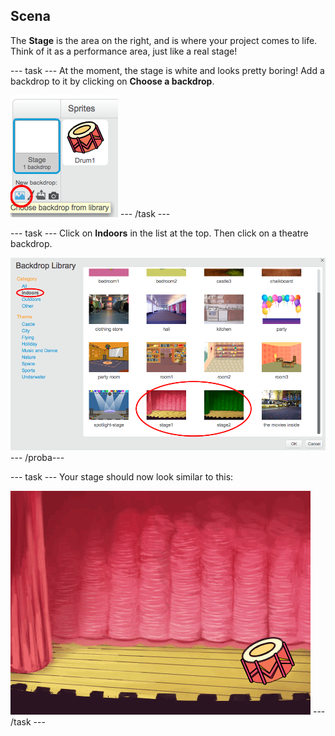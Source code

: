 ## Scena

The **Stage** is the area on the right, and is where your project comes to life. Think of it as a performance area, just like a real stage!

\--- task \--- At the moment, the stage is white and looks pretty boring! Add a backdrop to it by clicking on **Choose a backdrop**.

![captură de ecran](images/band-stage-choose.png) \--- /task \---

\--- task \--- Click on **Indoors** in the list at the top. Then click on a theatre backdrop.

![captură de ecran](images/band-backdrop.png) \--- /proba\---

\--- task \--- Your stage should now look similar to this:

![captură de ecran](images/band-stage.png) \--- /task \---